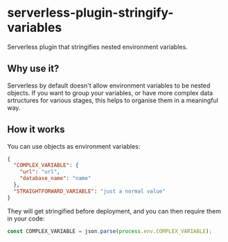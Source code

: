 # serverless-plugin-stringify-variables
Serverless plugin that stringifies nested environment variables.

## Why use it?
Serverless by default doesn't allow environment variables to be nested objects. If you want to group your variables, or have more complex data srtructures for various stages, this helps to organise them in a meaningful way.

## How it works
You can use objects as environment variables:

```json
{
  "COMPLEX_VARIABLE": {
    "url": "url",
    "database_name": "name"
  },
  "STRAIGHTFORWARD_VARIABLE": "just a normal value"
}
```

They will get stringified before deployment, and you can then require them in your code:

```js
const COMPLEX_VARIABLE = json.parse(process.env.COMPLEX_VARIABLE);
```
